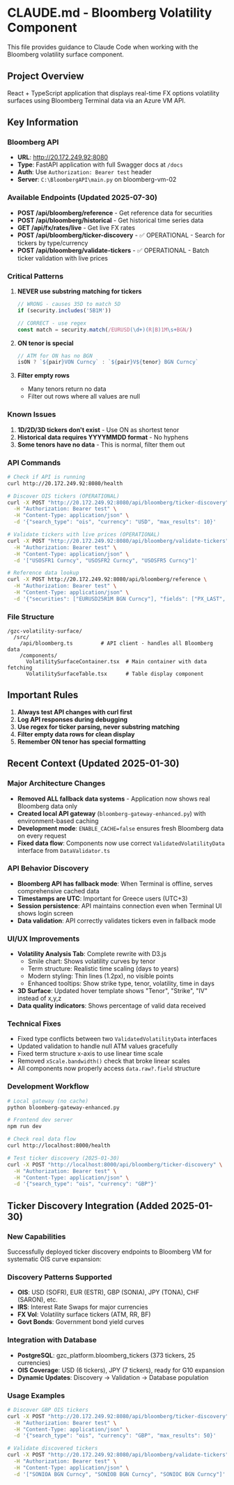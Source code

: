 # CLAUDE.md - Bloomberg Volatility Component

This file provides guidance to Claude Code when working with the Bloomberg volatility surface component.

## Project Overview

React + TypeScript application that displays real-time FX options volatility surfaces using Bloomberg Terminal data via an Azure VM API.

## Key Information

### Bloomberg API
- **URL**: http://20.172.249.92:8080
- **Type**: FastAPI application with full Swagger docs at `/docs`
- **Auth**: Use `Authorization: Bearer test` header
- **Server**: `C:\BloombergAPI\main.py` on bloomberg-vm-02

### Available Endpoints (Updated 2025-07-30)
- **POST /api/bloomberg/reference** - Get reference data for securities
- **POST /api/bloomberg/historical** - Get historical time series data  
- **GET /api/fx/rates/live** - Get live FX rates
- **POST /api/bloomberg/ticker-discovery** - ✅ OPERATIONAL - Search for tickers by type/currency
- **POST /api/bloomberg/validate-tickers** - ✅ OPERATIONAL - Batch ticker validation with live prices

### Critical Patterns

1. **NEVER use substring matching for tickers**
   ```javascript
   // WRONG - causes 35D to match 5D
   if (security.includes('5B1M'))
   
   // CORRECT - use regex
   const match = security.match(/EURUSD(\d+)(R|B)1M\s+BGN/)
   ```

2. **ON tenor is special**
   ```javascript
   // ATM for ON has no BGN
   isON ? `${pair}VON Curncy` : `${pair}V${tenor} BGN Curncy`
   ```

3. **Filter empty rows**
   - Many tenors return no data
   - Filter out rows where all values are null

### Known Issues

1. **1D/2D/3D tickers don't exist** - Use ON as shortest tenor
2. **Historical data requires YYYYMMDD format** - No hyphens
3. **Some tenors have no data** - This is normal, filter them out

### API Commands

```bash
# Check if API is running
curl http://20.172.249.92:8080/health

# Discover OIS tickers (OPERATIONAL)
curl -X POST "http://20.172.249.92:8080/api/bloomberg/ticker-discovery" \
  -H "Authorization: Bearer test" \
  -H "Content-Type: application/json" \
  -d '{"search_type": "ois", "currency": "USD", "max_results": 10}'

# Validate tickers with live prices (OPERATIONAL)
curl -X POST "http://20.172.249.92:8080/api/bloomberg/validate-tickers" \
  -H "Authorization: Bearer test" \
  -H "Content-Type: application/json" \
  -d '["USOSFR1 Curncy", "USOSFR2 Curncy", "USOSFR5 Curncy"]'

# Reference data lookup
curl -X POST http://20.172.249.92:8080/api/bloomberg/reference \
  -H "Authorization: Bearer test" \
  -H "Content-Type: application/json" \
  -d '{"securities": ["EURUSD25R1M BGN Curncy"], "fields": ["PX_LAST", "PX_BID", "PX_ASK"]}'
```

### File Structure

```
/gzc-volatility-surface/
  /src/
    /api/bloomberg.ts         # API client - handles all Bloomberg data
    /components/
      VolatilitySurfaceContainer.tsx  # Main container with data fetching
      VolatilitySurfaceTable.tsx      # Table display component
```

## Important Rules

1. **Always test API changes with curl first**
2. **Log API responses during debugging**
3. **Use regex for ticker parsing, never substring matching**
4. **Filter empty data rows for clean display**
5. **Remember ON tenor has special formatting**

## Recent Context (Updated 2025-01-30)

### Major Architecture Changes
- **Removed ALL fallback data systems** - Application now shows real Bloomberg data only
- **Created local API gateway** (`bloomberg-gateway-enhanced.py`) with environment-based caching
- **Development mode**: `ENABLE_CACHE=false` ensures fresh Bloomberg data on every request
- **Fixed data flow**: Components now use correct `ValidatedVolatilityData` interface from `DataValidator.ts`

### API Behavior Discovery
- **Bloomberg API has fallback mode**: When Terminal is offline, serves comprehensive cached data
- **Timestamps are UTC**: Important for Greece users (UTC+3)
- **Session persistence**: API maintains connection even when Terminal UI shows login screen
- **Data validation**: API correctly validates tickers even in fallback mode

### UI/UX Improvements
- **Volatility Analysis Tab**: Complete rewrite with D3.js
  - Smile chart: Shows volatility curves by tenor
  - Term structure: Realistic time scaling (days to years)
  - Modern styling: Thin lines (1.2px), no visible points
  - Enhanced tooltips: Show strike type, tenor, volatility, time in days
- **3D Surface**: Updated hover template shows "Tenor", "Strike", "IV" instead of x,y,z
- **Data quality indicators**: Shows percentage of valid data received

### Technical Fixes
- Fixed type conflicts between two `ValidatedVolatilityData` interfaces
- Updated validation to handle null ATM values gracefully
- Fixed term structure x-axis to use linear time scale
- Removed `xScale.bandwidth()` check that broke linear scales
- All components now properly access `data.raw?.field` structure

### Development Workflow
```bash
# Local gateway (no cache)
python bloomberg-gateway-enhanced.py

# Frontend dev server
npm run dev

# Check real data flow
curl http://localhost:8000/health

# Test ticker discovery (2025-01-30)
curl -X POST "http://localhost:8000/api/bloomberg/ticker-discovery" \
  -H "Authorization: Bearer test" \
  -H "Content-Type: application/json" \
  -d '{"search_type": "ois", "currency": "GBP"}'
```

## Ticker Discovery Integration (Added 2025-01-30)

### New Capabilities
Successfully deployed ticker discovery endpoints to Bloomberg VM for systematic OIS curve expansion:

### Discovery Patterns Supported
- **OIS**: USD (SOFR), EUR (ESTR), GBP (SONIA), JPY (TONA), CHF (SARON), etc.
- **IRS**: Interest Rate Swaps for major currencies
- **FX Vol**: Volatility surface tickers (ATM, RR, BF)
- **Govt Bonds**: Government bond yield curves

### Integration with Database
- **PostgreSQL**: gzc_platform.bloomberg_tickers (373 tickers, 25 currencies)
- **OIS Coverage**: USD (6 tickers), JPY (7 tickers), ready for G10 expansion
- **Dynamic Updates**: Discovery → Validation → Database population

### Usage Examples
```bash
# Discover GBP OIS tickers
curl -X POST "http://20.172.249.92:8080/api/bloomberg/ticker-discovery" \
  -H "Authorization: Bearer test" \
  -H "Content-Type: application/json" \
  -d '{"search_type": "ois", "currency": "GBP", "max_results": 50}'

# Validate discovered tickers
curl -X POST "http://20.172.249.92:8080/api/bloomberg/validate-tickers" \
  -H "Authorization: Bearer test" \
  -H "Content-Type: application/json" \
  -d '["SONIOA BGN Curncy", "SONIOB BGN Curncy", "SONIOC BGN Curncy"]'
```